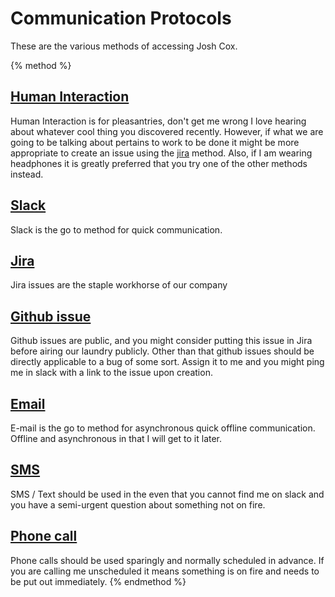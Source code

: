# Communication Protocols

These are the various methods of accessing Josh Cox.

{% method %}
## [Human Interaction](./human.md)

Human Interaction is for pleasantries, don't get me wrong I love
hearing about whatever cool thing you discovered recently. However, if what we are
going to be talking about pertains to work to be done it might be more
appropriate to create an issue using the [jira](./jira.md) method.  Also, if I am wearing
headphones it is greatly preferred that you try one of the other methods
instead.

## [Slack](./slack.md)

Slack is the go to method for quick communication.

## [Jira](./jira.md)

Jira issues are the staple workhorse of our company

## [Github issue](./github.md)

Github issues are public, and you might consider putting this issue in
Jira before airing our laundry publicly.  Other than that github issues
should be directly applicable to a bug of some sort. Assign it to me and
you might ping me in slack with a link to the issue upon creation.

## [Email](./email.md)

E-mail is the go to method for asynchronous quick offline communication.
Offline and asynchronous in that I will get to it later.

## [SMS](./sms.md)

SMS / Text should be used in the even that you cannot find me on slack
and you have a semi-urgent question about something not on fire.

## [Phone call](./phone.md)

Phone calls should be used sparingly and normally scheduled in advance.
If you are calling me unscheduled it means something is on fire and
needs to be put out immediately.
{% endmethod %}
